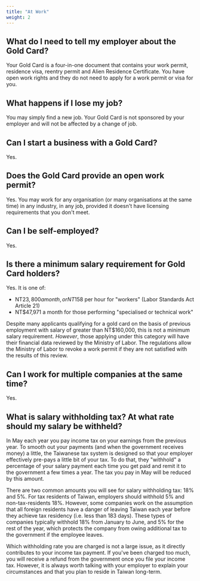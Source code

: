 ```yaml
---
title: "At Work"
weight: 2
---
```

<!--- (c) Tom Fifield, licensed under a
Creative Commons Attribution-NonCommercial-ShareAlike 4.0 International License. -->

## What do I need to tell my employer about the Gold Card?
Your Gold Card is a four-in-one document that contains your work permit, residence visa, reentry
 permit and Alien Residence Certificate. You have open work rights and they do not need to apply
 for a work permit or visa for you.

## What happens if I lose my job?
You may simply find a new job. Your Gold Card is not sponsored by your employer and will not be
 affected by a change of job.

## Can I start a business with a Gold Card?
Yes.

## Does the Gold Card provide an open work permit?
Yes. You may work for any organisation (or many organisations at the same time) in any industry,
 in any job, provided it doesn't have licensing requirements that you don't meet.

## Can I be self-employed?
Yes.

## Is there a minimum salary requirement for Gold Card holders?
Yes. It is one of:

* NT$23,800 a month, or NT$158 per hour for "workers" (Labor Standards Act Article 21)
* NT$47,971 a month for those performing "specialised or technical work" 

Despite many applicants qualifying for a gold card on the basis of previous employment with salary
 of greater than NT$160,000, this is not a minimum salary requirement. _However_, those applying
 under this category will have their financial data reviewed by the Ministry of Labor. The
 regulations allow the Ministry of Labor to revoke a work permit if they are not satisfied with
 the results of this review.

## Can I work for multiple companies at the same time?
Yes.

## What is salary withholding tax? At what rate should my salary be withheld?
In May each year you pay income tax on your earnings from the previous year. To smooth out your
 payments (and when the government receives money) a little, the Taiwanese tax system is designed
 so that your employer effectively pre-pays a little bit of your tax. To do that, they
 "withhold" a percentage of your salary payment each time you get paid and remit it to
 the government a few times a year. The tax you pay in May will be reduced by this amount.

There are two common amounts you will see for salary withholding tax: 18% and 5%. For
 tax residents of Taiwan, employers should withhold 5% and non-tax-residents 18%.
 However, some companies work on the assumption that all foreign residents have a danger of
 leaving Taiwan each year before they achieve tax residency (i.e. less than 183 days).
 These types of companies typically withhold 18% from January to June, and 5% for the rest of
 the year, which protects the company from owing additional tax to the government if the
 employee leaves.

Which withholding rate you are charged is not a large issue, as it directly contributes to your
 income tax payment. If you've been charged too much, you will receive a refund from the
 government once you file your income tax. However, it is always worth talking with your
 employer to explain your circumstances and that you plan to reside in Taiwan long-term.
